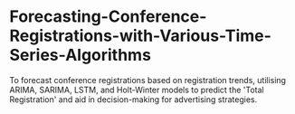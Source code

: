 # Forecasting-Conference-Registrations-with-Various-Time-Series-Algorithms
 To forecast conference registrations based on registration trends, utilising ARIMA, SARIMA, LSTM, and Holt-Winter models to predict the 'Total Registration' and aid in decision-making for advertising strategies.

